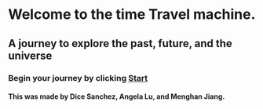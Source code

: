 # Welcome to the time Travel machine.
## A journey to explore the past, future, and the universe
### Begin your journey by clicking [Start](year/home.md)

#### This was made by Dice Sanchez, Angela Lu, and Menghan Jiang.